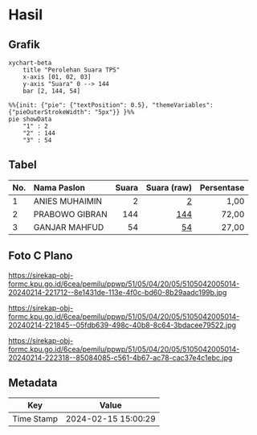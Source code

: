 # Hasil

## Grafik

```mermaid
xychart-beta
    title "Perolehan Suara TPS"
    x-axis [01, 02, 03]
    y-axis "Suara" 0 --> 144
    bar [2, 144, 54]
```

```mermaid
%%{init: {"pie": {"textPosition": 0.5}, "themeVariables": {"pieOuterStrokeWidth": "5px"}} }%%
pie showData
    "1" : 2
    "2" : 144
    "3" : 54
```

## Tabel

| No. | Nama Paslon    | Suara | Suara (raw) | Persentase |
|:--- |:-------------- | -----:| -----------:| ----------:|
| 1   | ANIES MUHAIMIN | 2     | [2][p-1]    | 1,00       |
| 2   | PRABOWO GIBRAN | 144   | [144][p-2]  | 72,00      |
| 3   | GANJAR MAHFUD  | 54    | [54][p-3]   | 27,00      |


[p-1]: https://github.com/gigit-pemilu/pemilu-2024-51-bali/blob/main/pilpres/hitung-suara/sub/51-bali/sub/05-klungkung/sub/04-dawan/sub/2005-gunaksa/sub/014-tps/sub/paslon-1.txt
[p-2]: https://github.com/gigit-pemilu/pemilu-2024-51-bali/blob/main/pilpres/hitung-suara/sub/51-bali/sub/05-klungkung/sub/04-dawan/sub/2005-gunaksa/sub/014-tps/sub/paslon-2.txt
[p-3]: https://github.com/gigit-pemilu/pemilu-2024-51-bali/blob/main/pilpres/hitung-suara/sub/51-bali/sub/05-klungkung/sub/04-dawan/sub/2005-gunaksa/sub/014-tps/sub/paslon-3.txt

## Foto C Plano

https://sirekap-obj-formc.kpu.go.id/6cea/pemilu/ppwp/51/05/04/20/05/5105042005014-20240214-221712--8e1431de-113e-4f0c-bd60-8b29aadc199b.jpg

https://sirekap-obj-formc.kpu.go.id/6cea/pemilu/ppwp/51/05/04/20/05/5105042005014-20240214-221845--05fdb639-498c-40b8-8c64-3bdacee79522.jpg

https://sirekap-obj-formc.kpu.go.id/6cea/pemilu/ppwp/51/05/04/20/05/5105042005014-20240214-222318--85084085-c561-4b67-ac78-cac37e4c1ebc.jpg


## Metadata

| Key        | Value               |
| ---------- | ------------------- |
| Time Stamp | 2024-02-15 15:00:29 |



